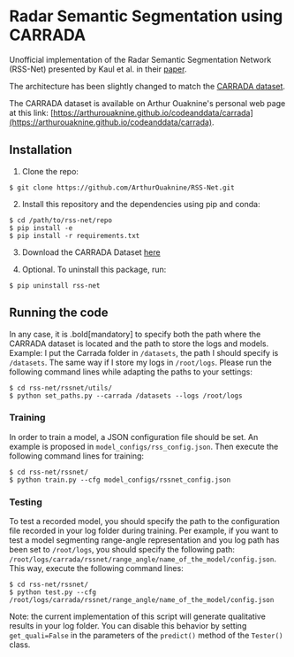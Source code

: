 # Radar Semantic Segmentation using CARRADA

Unofficial implementation of the Radar Semantic Segmentation Network (RSS-Net) presented by Kaul et al. in their [paper](https://arxiv.org/abs/2004.03451).

The architecture has been slightly changed to match the [CARRADA dataset](https://arxiv.org/abs/2005.01456).

The CARRADA dataset is available on Arthur Ouaknine's personal web page at this link: [https://arthurouaknine.github.io/codeanddata/carrada](https://arthurouaknine.github.io/codeanddata/carrada).



## Installation

1. Clone the repo:
```
$ git clone https://github.com/ArthurOuaknine/RSS-Net.git
```

2. Install this repository and the dependencies using pip and conda:
```
$ cd /path/to/rss-net/repo
$ pip install -e
$ pip install -r requirements.txt
```

3. Download the CARRADA Dataset [here](https://arthurouaknine.github.io/codeanddata/carrada)

4. Optional. To uninstall this package, run:
```
$ pip uninstall rss-net
```


## Running the code

In any case, it is .bold[mandatory] to specify both the path where the CARRADA dataset is located and the path to store the logs and models. Example: I put the Carrada folder in `/datasets`, the path I should specify is `/datasets`. The same way if I store my logs in `/root/logs`. Please run the following command lines while adapting the paths to your settings:
```
$ cd rss-net/rssnet/utils/
$ python set_paths.py --carrada /datasets --logs /root/logs
```


### Training

In order to train a model, a JSON configuration file should be set. An example is proposed in `model_configs/rss_config.json`. Then execute the following command lines for training:
```
$ cd rss-net/rssnet/
$ python train.py --cfg model_configs/rssnet_config.json
```

### Testing

To test a recorded model, you should specify the path to the configuration file recorded in your log folder during training. Per example, if you want to test a model segmenting range-angle representation and you log path has been set to `/root/logs`, you should specify the following path: `/root/logs/carrada/rssnet/range_angle/name_of_the_model/config.json`. This way, execute the following command lines:
```
$ cd rss-net/rssnet/
$ python test.py --cfg /root/logs/carrada/rssnet/range_angle/name_of_the_model/config.json
```
Note: the current implementation of this script will generate qualitative results in your log folder. You can disable this behavior by setting `get_quali=False` in the parameters of the `predict()` method of the `Tester()` class.
